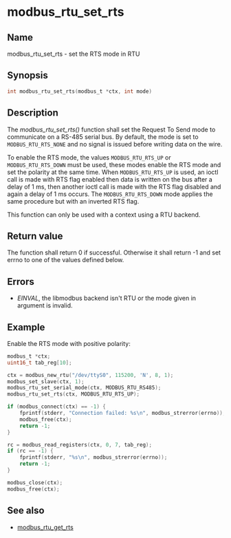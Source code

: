 # modbus_rtu_set_rts

## Name

modbus_rtu_set_rts - set the RTS mode in RTU

## Synopsis

```c
int modbus_rtu_set_rts(modbus_t *ctx, int mode)
```

## Description

The *modbus_rtu_set_rts()* function shall set the Request To Send mode to
communicate on a RS-485 serial bus. By default, the mode is set to
`MODBUS_RTU_RTS_NONE` and no signal is issued before writing data on the wire.

To enable the RTS mode, the values `MODBUS_RTU_RTS_UP` or `MODBUS_RTU_RTS_DOWN`
must be used, these modes enable the RTS mode and set the polarity at the same
time. When `MODBUS_RTU_RTS_UP` is used, an ioctl call is made with RTS flag
enabled then data is written on the bus after a delay of 1 ms, then another
ioctl call is made with the RTS flag disabled and again a delay of 1 ms occurs.
The `MODBUS_RTU_RTS_DOWN` mode applies the same procedure but with an inverted
RTS flag.

This function can only be used with a context using a RTU backend.

## Return value

The function shall return 0 if successful. Otherwise it shall return -1 and set
errno to one of the values defined below.

## Errors

- *EINVAL*, the libmodbus backend isn't RTU or the mode given in argument is invalid.

## Example

Enable the RTS mode with positive polarity:

```c
modbus_t *ctx;
uint16_t tab_reg[10];

ctx = modbus_new_rtu("/dev/ttyS0", 115200, 'N', 8, 1);
modbus_set_slave(ctx, 1);
modbus_rtu_set_serial_mode(ctx, MODBUS_RTU_RS485);
modbus_rtu_set_rts(ctx, MODBUS_RTU_RTS_UP);

if (modbus_connect(ctx) == -1) {
    fprintf(stderr, "Connection failed: %s\n", modbus_strerror(errno));
    modbus_free(ctx);
    return -1;
}

rc = modbus_read_registers(ctx, 0, 7, tab_reg);
if (rc == -1) {
    fprintf(stderr, "%s\n", modbus_strerror(errno));
    return -1;
}

modbus_close(ctx);
modbus_free(ctx);
```

## See also

- [modbus_rtu_get_rts](modbus_rtu_get_rts.md)
